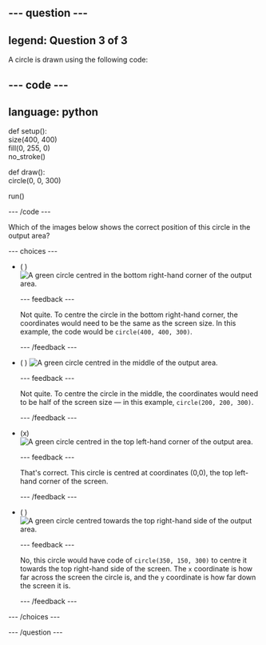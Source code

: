 
--- question ---
---
legend: Question 3 of 3
---

A circle is drawn using the following code: 

--- code ---
---
language: python
---

def setup():   
    size(400, 400)   
    fill(0, 255, 0)   
    no_stroke()   
    
def draw():   
  circle(0, 0, 300)    

run()

--- /code ---

Which of the images below shows the correct position of this circle in the output area?

--- choices ---

- ( ) ![A green circle centred in the bottom right-hand corner of the output area.](images/bottom-right.png)

  --- feedback ---
  
  Not quite. To centre the circle in the bottom right-hand corner, the coordinates would need to be the same as the screen size. In this example, the code would be `circle(400, 400, 300)`.

  --- /feedback ---

- ( ) ![A green circle centred in the middle of the output area.](images/centre.png) 

  --- feedback ---

  Not quite. To centre the circle in the middle, the coordinates would need to be half of the screen size — in this example, `circle(200, 200, 300)`. 

  --- /feedback ---

- (x) ![A green circle centred in the top left-hand corner of the output area.](images/top-left.png)

  --- feedback ---
  
  That's correct. This circle is centred at coordinates (0,0), the top left-hand corner of the screen. 

  --- /feedback ---

- ( ) ![A green circle centred towards the top right-hand side of the output area.](images/random-side.png)

  --- feedback ---
  
  No, this circle would have code of `circle(350, 150, 300)` to centre it towards the top right-hand side of the screen. The `x` coordinate is how far across the screen the circle is, and the `y` coordinate is how far down the screen it is.

  --- /feedback ---

--- /choices ---

--- /question ---
